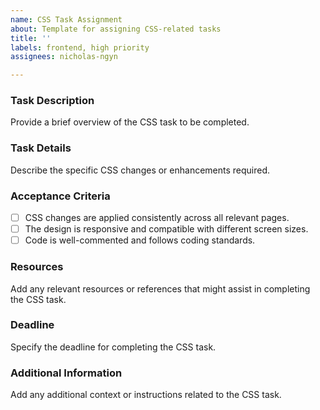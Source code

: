 ```yaml
---
name: CSS Task Assignment
about: Template for assigning CSS-related tasks
title: ''
labels: frontend, high priority
assignees: nicholas-ngyn

---
```


### Task Description
Provide a brief overview of the CSS task to be completed.

### Task Details
Describe the specific CSS changes or enhancements required.

### Acceptance Criteria
- [ ] CSS changes are applied consistently across all relevant pages.
- [ ] The design is responsive and compatible with different screen sizes.
- [ ] Code is well-commented and follows coding standards.

### Resources
Add any relevant resources or references that might assist in completing the CSS task.

### Deadline
Specify the deadline for completing the CSS task.

### Additional Information
Add any additional context or instructions related to the CSS task.
